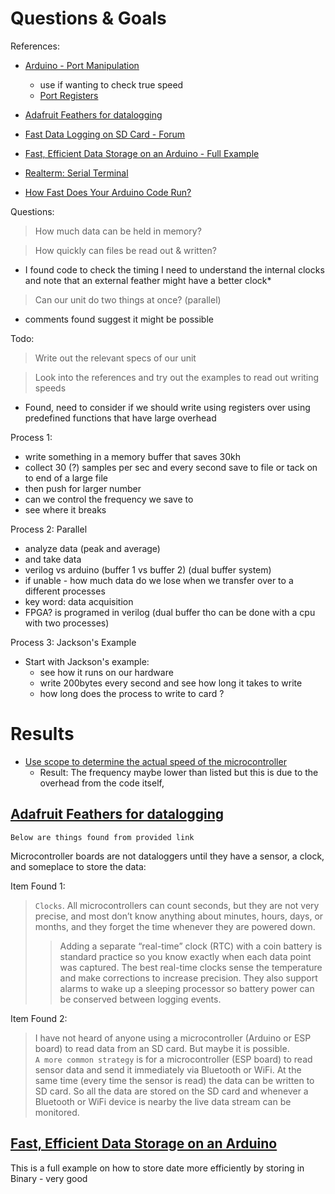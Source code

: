 # Questions & Goals

References:

- [Arduino - Port Manipulation](https://docs.arduino.cc/hacking/software/PortManipulation)
  - use if wanting to check true speed
  - [Port Registers](https://www.youtube.com/watch?v=yGJq2XxfdlY)
- [Adafruit Feathers for datalogging](https://publiclab.org/notes/cfastie/11-14-2017/adafruit-feathers-for-datalogging)
- [Fast Data Logging on SD Card - Forum](https://forum.arduino.cc/t/fast-data-logging-on-sd-card/687012/18)
- [Fast, Efficient Data Storage on an Arduino - Full Example](https://hackingmajenkoblog.wordpress.com/2016/03/25/fast-efficient-data-storage-on-an-arduino/)

- [Realterm: Serial Terminal](https://realterm.sourceforge.io)
- [How Fast Does Your Arduino Code Run?](https://www.youtube.com/watch?v=yGJq2XxfdlY)

Questions:

> How much data can be held in memory?

> How quickly can files be read out & written?

- I found code to check the timing I need to understand the internal clocks and note that an external feather might have a better clock\*

> Can our unit do two things at once? (parallel)

- comments found suggest it might be possible

Todo:

> Write out the relevant specs of our unit

> Look into the references and try out the examples to read out writing speeds

- Found, need to consider if we should write using registers over using predefined functions that have large overhead

Process 1:

- write something in a memory buffer that saves 30kh
- collect 30 (?) samples per sec and every second save
  to file or tack on to end of a large file
- then push for larger number
- can we control the frequency we save to
- see where it breaks

Process 2: Parallel

- analyze data (peak and average)
- and take data
- verilog vs arduino (buffer 1 vs buffer 2)
  (dual buffer system)
- if unable - how much data do we lose when we
  transfer over to a different processes
- key word: data acquisition
- FPGA? is programed in verilog
  (dual buffer tho can be done with a cpu with two
  processes)

Process 3: Jackson's Example

- Start with Jackson's example:
  - see how it runs on our hardware
  - write 200bytes every second and see
    how long it takes to write
  - how long does the process to write to card ?

# Results

- [Use scope to determine the actual speed of the microcontroller](https://www.youtube.com/watch?v=xLBN9taUzDc)
  - Result: The frequency maybe lower than listed but this is due to the overhead from the code itself,

## [Adafruit Feathers for datalogging](https://publiclab.org/notes/cfastie/11-14-2017/adafruit-feathers-for-datalogging)

`Below are things found from provided link`

Microcontroller boards are not dataloggers until they have a sensor, a clock, and someplace to store the data:

Item Found 1:

> `Clocks`. All microcontrollers can count seconds, but they are not very precise, and most don’t know anything about minutes, hours, days, or months, and they forget the time whenever they are powered down.
>
> > Adding a separate “real-time” clock (RTC) with a coin battery is standard practice so you know exactly when each data point was captured. The best real-time clocks sense the temperature and make corrections to increase precision. They also support alarms to wake up a sleeping processor so battery power can be conserved between logging events.

Item Found 2:

> I have not heard of anyone using a microcontroller (Arduino or ESP board) to read data from an SD card. But maybe it is possible. <br> `A more common strategy` is for a microcontroller (ESP board) to read sensor data and send it immediately via Bluetooth or WiFi. At the same time (every time the sensor is read) the data can be written to SD card. So all the data are stored on the SD card and whenever a Bluetooth or WiFi device is nearby the live data stream can be monitored.

## [Fast, Efficient Data Storage on an Arduino](https://hackingmajenkoblog.wordpress.com/2016/03/25/fast-efficient-data-storage-on-an-arduino/)

This is a full example on how to store date more efficiently by storing in Binary - very good
